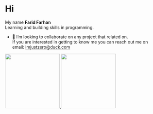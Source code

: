 # Hi
My name **Farid Farhan**<br> Learning and building skills in programming.
- 👯 I’m looking to collaborate on any project that related on.<br>If you are interested in getting to know me you can reach out me on email: imjustzero@duck.com
<p align="left">
<a href="https://github.com/zeronefarid">
  <img height="180em" src="https://github-readme-stats-eight-theta.vercel.app/api?username=itsfaridfarhan&show_icons=true&theme=algolia&include_all_commits=true&count_private=true"/>
  <img height="180em" src="https://github-readme-stats-eight-theta.vercel.app/api/top-langs/?username=itsfaridfarhan&layout=compact&theme=algolia"/>
</a>
</p>

